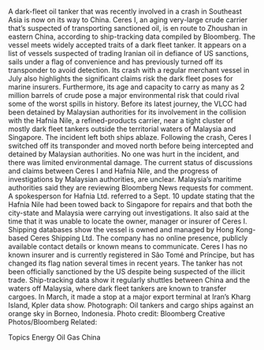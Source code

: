 A dark-fleet oil tanker that was recently involved in a crash in Southeast Asia is now on its way to China.
Ceres I, an aging very-large crude carrier that’s suspected of transporting sanctioned oil, is en route to Zhoushan in eastern China, according to ship-tracking data compiled by Bloomberg.
The vessel meets widely accepted traits of a dark fleet tanker. It appears on a list of vessels suspected of trading Iranian oil in defiance of US sanctions, sails under a flag of convenience and has previously turned off its transponder to avoid detection.
Its crash with a regular merchant vessel in July also highlights the significant claims risk the dark fleet poses for marine insurers. Furthermore, its age and capacity to carry as many as 2 million barrels of crude pose a major environmental risk that could rival some of the worst spills in history.
Before its latest journey, the VLCC had been detained by Malaysian authorities for its involvement in the collision with the Hafnia Nile, a refined-products carrier, near a tight cluster of mostly dark fleet tankers outside the territorial waters of Malaysia and Singapore. The incident left both ships ablaze.
Following the crash, Ceres I switched off its transponder and moved north before being intercepted and detained by Malaysian authorities. No one was hurt in the incident, and there was limited environmental damage.
The current status of discussions and claims between Ceres I and Hafnia Nile, and the progress of investigations by Malaysian authorities, are unclear.
Malaysia’s maritime authorities said they are reviewing Bloomberg News requests for comment. A spokesperson for Hafnia Ltd. referred to a Sept. 10 update stating that the Hafnia Nile had been towed back to Singapore for repairs and that both the city-state and Malaysia were carrying out investigations. It also said at the time that it was unable to locate the owner, manager or insurer of Ceres I.
Shipping databases show the vessel is owned and managed by Hong Kong-based Ceres Shipping Ltd. The company has no online presence, publicly available contact details or known means to communicate. Ceres I has no known insurer and is currently registered in São Tomé and Príncipe, but has changed its flag nation several times in recent years.
The tanker has not been officially sanctioned by the US despite being suspected of the illicit trade. Ship-tracking data show it regularly shuttles between China and the waters off Malaysia, where dark fleet tankers are known to transfer cargoes. In March, it made a stop at a major export terminal at Iran’s Kharg Island, Kpler data show.
Photograph: Oil tankers and cargo ships against an orange sky in Borneo, Indonesia. Photo credit: Bloomberg Creative Photos/Bloomberg
Related:

Topics
Energy
Oil Gas
China
